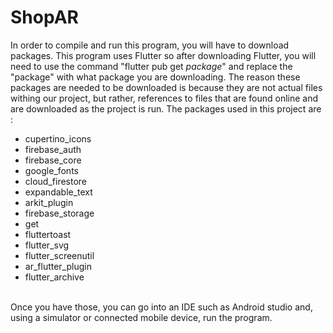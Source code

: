 # ShopAR
In order to compile and run this program, you will have to download packages. This program uses Flutter so after downloading Flutter, you will need to use the command "flutter pub get *package*" and replace the "package" with what package you are downloading. The reason these packages are needed to be downloaded is because they are not actual files withing our project, but rather, references to files that are found online and are downloaded as the project is run.
The packages used in this project are :</br>
- cupertino_icons</br>
- firebase_auth</br>
- firebase_core</br>
- google_fonts</br>
- cloud_firestore</br>
- expandable_text</br>
- arkit_plugin</br>
- firebase_storage</br>
- get</br>
- fluttertoast</br>
- flutter_svg</br>
- flutter_screenutil</br>
- ar_flutter_plugin</br>
- flutter_archive</br>
</br>
Once you have those, you can go into an IDE such as Android studio and, using a simulator or connected mobile device, run the program.
